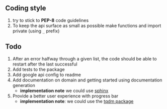 ## Coding style
1. try to stick to **PEP-8** code guidelines
1. To keep the api surface as small as possible make functions and import private (using `_` prefix)

## Todo

1. After an error halfway through a given list, the code should be able to 
restart after the last successful
1. Add tests to the package
1. Add google api config to readme
1. Add documentation on domain and getting started using documentation generation
   * **implementation note** we could use [sphinx](http://www.sphinx-doc.org/en/stable/)
1. Provide a better user experience with progress bar  
   * **implementation note**: we could use the [tqdm package](https://github.com/tqdm/tqdm)
   

   